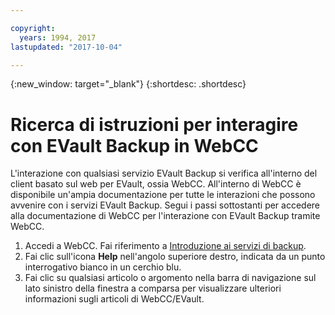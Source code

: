 ```yaml
---

copyright:
  years: 1994, 2017
lastupdated: "2017-10-04"

---
```

{:new_window: target="_blank"}
{:shortdesc: .shortdesc}

# Ricerca di istruzioni per interagire con EVault Backup in WebCC

L'interazione con qualsiasi servizio EVault Backup si verifica all'interno del client basato sul web per EVault, ossia WebCC.  All'interno di WebCC è disponibile un'ampia documentazione per tutte le interazioni che possono avvenire con i servizi EVault Backup.  Segui i passi sottostanti per accedere alla documentazione di WebCC per l'interazione con EVault Backup tramite WebCC.

1. Accedi a WebCC.  Fai riferimento a [Introduzione ai servizi di backup](/docs/infrastructure/Backup/index.html).
2. Fai clic sull'icona **Help** nell'angolo superiore destro, indicata da un punto interrogativo bianco in un cerchio blu.
3. Fai clic su qualsiasi articolo o argomento nella barra di navigazione sul lato sinistro della finestra a comparsa per visualizzare ulteriori informazioni sugli articoli di WebCC/EVault.

